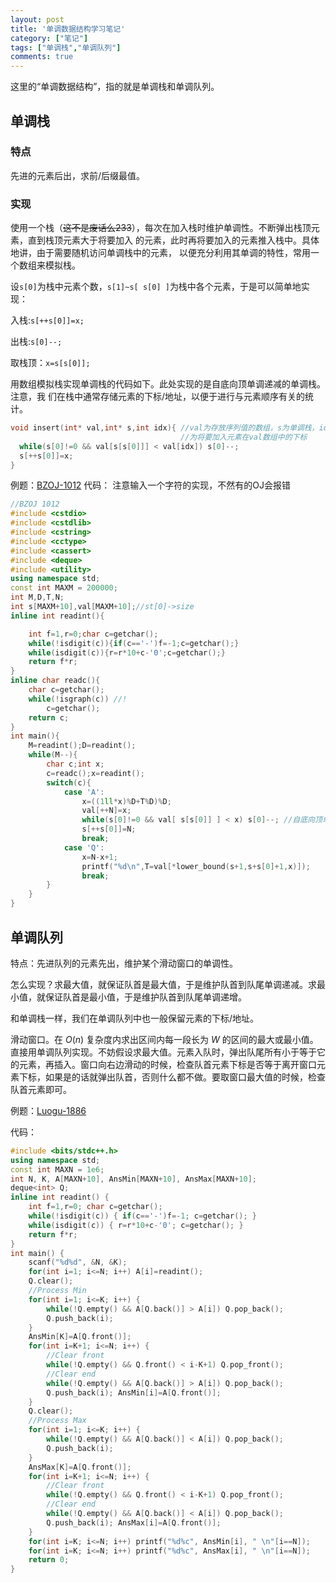 ```yaml
---
layout: post
title: '单调数据结构学习笔记'
category: ["笔记"]
tags: ["单调栈","单调队列"]
comments: true
---
```


这里的“单调数据结构”，指的就是单调栈和单调队列。

## 单调栈

### 特点

先进的元素后出，求前/后缀最值。

### 实现

使用一个栈（~~这不是废话么233~~），每次在加入栈时维护单调性。不断弹出栈顶元素，直到栈顶元素大于将要加入
的元素，此时再将要加入的元素推入栈中。具体地讲，由于需要随机访问单调栈中的元素，
以便充分利用其单调的特性，常用一个数组来模拟栈。
<!--more-->
设`s[0]`为栈中元素个数，`s[1]~s[ s[0] ]`为栈中各个元素，于是可以简单地实现：

入栈:`s[++s[0]]=x;`

出栈:`s[0]--;`

取栈顶：`x=s[s[0]];`

用数组模拟栈实现单调栈的代码如下。此处实现的是自底向顶单调递减的单调栈。注意，我
们在栈中通常存储元素的下标/地址，以便于进行与元素顺序有关的统计。

```cpp
void insert(int* val,int* s,int idx){ //val为存放序列值的数组，s为单调栈，idx
                                      //为将要加入元素在val数组中的下标
  while(s[0]!=0 && val[s[s[0]]] < val[idx]) s[0]--;
  s[++s[0]]=x;
}
```
例题：[BZOJ-1012][1]
代码：
注意输入一个字符的实现，不然有的OJ会报错

```cpp
//BZOJ 1012
#include <cstdio>
#include <cstdlib>
#include <cstring>
#include <cctype>
#include <cassert>
#include <deque>
#include <utility>
using namespace std;
const int MAXM = 200000;
int M,D,T,N;
int s[MAXM+10],val[MAXM+10];//st[0]->size
inline int readint(){

	int f=1,r=0;char c=getchar();
	while(!isdigit(c)){if(c=='-')f=-1;c=getchar();}
	while(isdigit(c)){r=r*10+c-'0';c=getchar();}
	return f*r;
} 
inline char readc(){
	char c=getchar();
	while(!isgraph(c)) //!
		c=getchar();
	return c;
}
int main(){
	M=readint();D=readint();
	while(M--){
		char c;int x;
		c=readc();x=readint();
		switch(c){
			case 'A':
				x=((1ll*x)%D+T%D)%D;
				val[++N]=x;
				while(s[0]!=0 && val[ s[s[0]] ] < x) s[0]--; //自底向顶单调递减
				s[++s[0]]=N;
				break;
			case 'Q':
				x=N-x+1;
				printf("%d\n",T=val[*lower_bound(s+1,s+s[0]+1,x)]);
				break;
		}
	}
}
```

## 单调队列

特点：先进队列的元素先出，维护某个滑动窗口的单调性。

怎么实现？求最大值，就保证队首是最大值，于是维护队首到队尾单调递减。求最小值，就保证队首是最小值，于是维护队首到队尾单调递增。

和单调栈一样，我们在单调队列中也一般保留元素的下标/地址。

滑动窗口。在 $O(n)$ 复杂度内求出区间内每一段长为 $W$ 的区间的最大或最小值。 直接用单调队列实现。不妨假设求最大值。元素入队时，弹出队尾所有小于等于它的元素，再插入。窗口向右边滑动的时候，检查队首元素下标是否等于离开窗口元素下标，如果是的话就弹出队首，否则什么都不做。要取窗口最大值的时候，检查队首元素即可。

例题：[Luogu-1886][2]

代码：

```cpp
#include <bits/stdc++.h>
using namespace std;
const int MAXN = 1e6;
int N, K, A[MAXN+10], AnsMin[MAXN+10], AnsMax[MAXN+10];
deque<int> Q;
inline int readint() {
    int f=1,r=0; char c=getchar();
    while(!isdigit(c)) { if(c=='-')f=-1; c=getchar(); }
    while(isdigit(c)) { r=r*10+c-'0'; c=getchar(); }
    return f*r;
}
int main() {
    scanf("%d%d", &N, &K);
    for(int i=1; i<=N; i++) A[i]=readint();
    Q.clear();
    //Process Min
    for(int i=1; i<=K; i++) {
        while(!Q.empty() && A[Q.back()] > A[i]) Q.pop_back();
        Q.push_back(i);
    }
    AnsMin[K]=A[Q.front()];
    for(int i=K+1; i<=N; i++) {
        //Clear front
        while(!Q.empty() && Q.front() < i-K+1) Q.pop_front();
        //Clear end
        while(!Q.empty() && A[Q.back()] > A[i]) Q.pop_back();
        Q.push_back(i); AnsMin[i]=A[Q.front()];
    }
    Q.clear();
    //Process Max
    for(int i=1; i<=K; i++) {
        while(!Q.empty() && A[Q.back()] < A[i]) Q.pop_back();
        Q.push_back(i);
    }
    AnsMax[K]=A[Q.front()];
    for(int i=K+1; i<=N; i++) {
        //Clear front
        while(!Q.empty() && Q.front() < i-K+1) Q.pop_front();
        //Clear end
        while(!Q.empty() && A[Q.back()] < A[i]) Q.pop_back();
        Q.push_back(i); AnsMax[i]=A[Q.front()];
    }
    for(int i=K; i<=N; i++) printf("%d%c", AnsMin[i], " \n"[i==N]);
    for(int i=K; i<=N; i++) printf("%d%c", AnsMax[i], " \n"[i==N]);
    return 0;
}
```



[1]:http://www.lydsy.com/JudgeOnline/problem.php?id=1012
[2]:https://www.luogu.org/problemnew/show/P1886